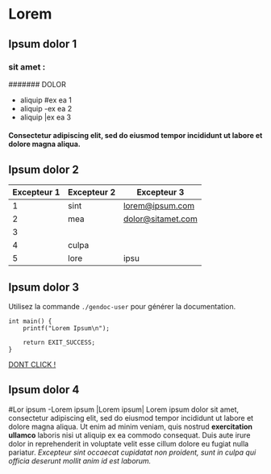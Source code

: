 # Lorem

## Ipsum dolor 1

### sit amet :

####### DOLOR

- aliquip
#ex ea 1
- aliquip
-ex ea 2
- aliquip
|ex ea 3

#### Consectetur adipiscing elit, sed do eiusmod tempor incididunt ut labore et dolore magna aliqua.

## Ipsum dolor 2

| Excepteur 1 | Excepteur 2 | Excepteur 3 |
|       --|-     |------|
| 1 | sint | lorem@ipsum.com |
| 2 | mea  | dolor@sitamet.com |
| 3 |
  4 | culpa
| 5 | lore | ipsu | dolo | si | ame |

## Ipsum dolor 3

Utilisez la commande `./gendoc-user` pour générer la documentation.

```
int main() {
    printf("Lorem Ipsum\n");
    
    return EXIT_SUCCESS;
}
```

[DONT CLICK !](https://www.youtube.com/watch?v=dQw4w9WgXcQ)

## Ipsum dolor 4

#Lor ipsum
-Lorem ipsum
|Lorem ipsum|
Lorem ipsum dolor sit amet, consectetur adipiscing elit, sed do eiusmod tempor incididunt ut labore et dolore magna aliqua. Ut enim ad minim veniam, quis nostrud **exercitation ullamco** laboris nisi ut aliquip ex ea commodo consequat. Duis aute irure dolor in reprehenderit in voluptate velit esse cillum dolore eu fugiat nulla pariatur. *Excepteur sint occaecat cupidatat non proident, sunt in culpa qui officia deserunt mollit anim id est laborum.*